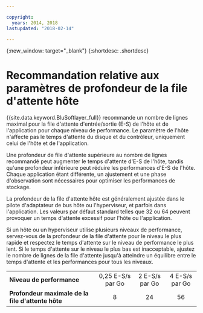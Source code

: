 ```yaml
---

copyright:
  years: 2014, 2018
lastupdated: "2018-02-14"

---
```

{:new_window: target="_blank"}
{:shortdesc: .shortdesc}

# Recommandation relative aux paramètres de profondeur de la file d'attente hôte

{{site.data.keyword.BluSoftlayer_full}} recommande un nombre de lignes maximal pour la file d'attente d'entrée/sortie (E-S) de l'hôte et de l'application pour chaque niveau de performance. Le paramètre de l'hôte n'affecte pas le temps d'attente du disque et du contrôleur, uniquement celui de l'hôte et de l'application. 

Une profondeur de file d'attente supérieure au nombre de lignes recommandé peut augmenter le temps d'attente d'E-S de l'hôte, tandis qu'une profondeur inférieure peut réduire les performances d'E-S de l'hôte. Chaque application étant différente, un ajustement et une phase d'observation sont nécessaires pour optimiser les performances de stockage. 

La profondeur de la file d'attente hôte est généralement ajustée dans le pilote d'adaptateur de bus hôte ou l'hyperviseur, et parfois dans l'application. Les valeurs par défaut standard telles que 32 ou 64 peuvent provoquer un temps d'attente excessif pour l'hôte ou l'application. 

Si un hôte ou un hyperviseur utilise plusieurs niveaux de performance, servez-vous de la profondeur de la file d'attente pour le niveau le plus rapide et respectez le temps d'attente sur le niveau de performance le plus lent. Si le temps d'attente sur le niveau le plus bas est inacceptable, ajustez le nombre de lignes de la file d'attente jusqu'à atteindre un équilibre entre le temps d'attente et les performances pour tous les niveaux. 

<table align="center">
	<tbody>
		<tr>
			<td><strong>Niveau de performance</strong></td>
			<td style="text-align: center; vertical-align: middle;">0,25 E-S/s par Go</td>
			<td style="text-align: center; vertical-align: middle;">2 E-S/s par Go</td>
			<td style="text-align: center; vertical-align: middle;">4 E-S/s par Go</td>
		</tr>
		<tr>
			<td><strong>Profondeur maximale de la file d'attente hôte</strong></td>
			<td style="text-align: center; vertical-align: middle;">8</td>
			<td style="text-align: center; vertical-align: middle;">24</td>
			<td style="text-align: center; vertical-align: middle;">56</td>
		</tr>
	</tbody>
</table>
